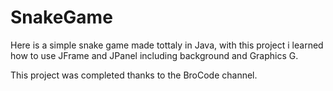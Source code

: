 # SnakeGame

Here is a simple snake game made tottaly in Java, with this project i learned how to use JFrame and JPanel including background and Graphics G.

This project was completed thanks to the BroCode channel.

